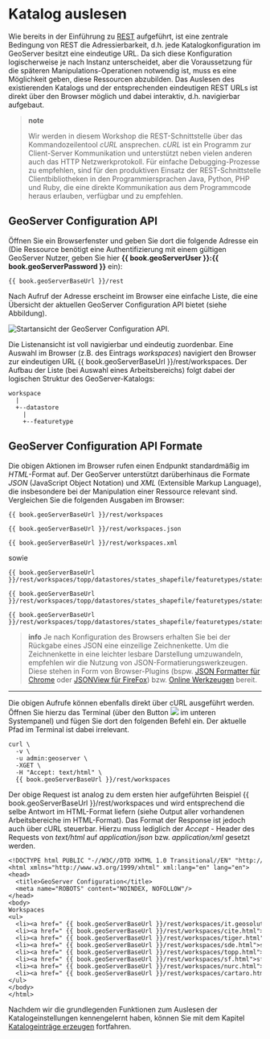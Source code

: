 # Katalog auslesen

Wie bereits in der Einführung zu [REST](README.md) aufgeführt, ist eine zentrale Bedingung
von REST die Adressierbarkeit, d.h. jede Katalogkonfiguration im GeoServer besitzt
eine eindeutige URL. Da sich diese Konfiguration logischerweise je nach Instanz
unterscheidet, aber die Voraussetzung für die späteren Manipulations-Operationen
notwendig ist, muss es eine Möglichkeit geben, diese Ressourcen abzubilden. Das
Auslesen des existierenden Katalogs und der entsprechenden eindeutigen REST URLs
ist direkt über den Browser möglich und dabei interaktiv, d.h. navigierbar aufgebaut.

> **note**
>
> Wir werden in diesem Workshop die REST-Schnittstelle über das Kommandozeilentool
> *cURL* ansprechen. *cURL* ist ein Programm zur Client-Server Kommunikation und
> unterstützt neben vielen anderen auch das HTTP Netzwerkprotokoll. Für einfache
> Debugging-Prozesse zu empfehlen, sind für den produktiven Einsatz der REST-Schnittstelle
> Clientbibliotheken in den Programmiersprachen Java, Python, PHP und Ruby, die eine
> direkte Kommunikation aus dem Programmcode heraus erlauben, verfügbar und zu empfehlen.

## GeoServer Configuration API

Öffnen Sie ein Browserfenster und geben Sie dort die folgende Adresse ein (Die Ressource
benötigt eine Authentifizierung mit einem gültigen GeoServer Nutzer, geben Sie
hier **{{ book.geoServerUser }}:{{ book.geoServerPassword }}** ein):

<pre><code class="bash">{{ book.geoServerBaseUrl }}/rest
</code></pre>

Nach Aufruf der Adresse erscheint im Browser eine einfache Liste, die eine Übersicht
der aktuellen GeoServer Configuration API bietet (siehe Abbildung).

![Startansicht der GeoServer Configuration API.](../assets/read1.png)

Die Listenansicht ist voll navigierbar und eindeutig zuordenbar. Eine Auswahl im
Browser (z.B. des Eintrags *workspaces*) navigiert den Browser zur eindeutigen
URL {{ book.geoServerBaseUrl }}/rest/workspaces. Der Aufbau der Liste (bei Auswahl eines
Arbeitsbereichs) folgt dabei der logischen Struktur des GeoServer-Katalogs:

```
workspace
  |
  +--datastore
    |
    +--featuretype
```

## GeoServer Configuration API Formate

Die obigen Aktionen im Browser rufen einen Endpunkt standardmäßig im *HTML*-Format
auf. Der GeoServer unterstützt darüberhinaus die Formate *JSON* (JavaScript Object
Notation) und *XML* (Extensible Markup Language), die insbesondere bei der
Manipulation einer Ressource relevant sind. Vergleichen Sie die folgenden
Ausgaben im Browser:

<pre><code class="bash">{{ book.geoServerBaseUrl }}/rest/workspaces
</code></pre>

<pre><code class="bash">{{ book.geoServerBaseUrl }}/rest/workspaces.json
</code></pre>

<pre><code class="bash">{{ book.geoServerBaseUrl }}/rest/workspaces.xml
</code></pre>

sowie

<pre><code class="bash">{{ book.geoServerBaseUrl }}/rest/workspaces/topp/datastores/states_shapefile/featuretypes/states
</code></pre>

<pre><code class="bash">{{ book.geoServerBaseUrl }}/rest/workspaces/topp/datastores/states_shapefile/featuretypes/states.json
</code></pre>

<pre><code class="bash">{{ book.geoServerBaseUrl }}/rest/workspaces/topp/datastores/states_shapefile/featuretypes/states.xml
</code></pre>

> **info**
> Je nach Konfiguration des Browsers erhalten Sie bei der Rückgabe eines JSON eine einzeilige Zeichnenkette.
> Um die Zeichnenkette in eine leichter lesbare Darstellung umzuwandeln, empfehlen wir die Nutzung von JSON-Formatierungswerkzeugen.
> Diese stehen in Form von Browser-Plugins (bspw. [JSON Formatter für Chrome](https://github.com/callumlocke/json-formatter) oder [JSONView für FireFox](https://jsonview.com/)) bzw. [Online Werkzeugen](https://jsonformatter.curiousconcept.com/)
> bereit.

----

Die obigen Aufrufe können ebenfalls direkt über cURL ausgeführt werden. Öffnen Sie
hierzu das Terminal (über den Button ![](../assets/terminal_icon.png) im unteren
Systempanel) und fügen Sie dort den folgenden Befehl ein. Der aktuelle Pfad im
Terminal ist dabei irrelevant.

<pre><code class="bash">curl \
  -v \
  -u admin:geoserver \
  -XGET \
  -H "Accept: text/html" \
  {{ book.geoServerBaseUrl }}/rest/workspaces
</code></pre>

Der obige Request ist analog zu dem ersten hier aufgeführten Beispiel {{ book.geoServerBaseUrl }}/rest/workspaces
und wird entsprechend die selbe Antwort im HTML-Format liefern (siehe Output aller
vorhandenen Arbeitsbereiche im HTML-Format). Das Format der Response ist jedoch
auch über cURL steuerbar. Hierzu muss lediglich der *Accept* - Header des Requests
von *text/html* auf *application/json* bzw. *application/xml* gesetzt werden.

<pre><xmp style="margin:0; font-size: .85em;"><!DOCTYPE html PUBLIC "-//W3C//DTD XHTML 1.0 Transitional//EN" "http://www.w3.org/TR/xhtml1/DTD/xhtml1-transitional.dtd">
<html xmlns="http://www.w3.org/1999/xhtml" xml:lang="en" lang="en">
<head>
  <title>GeoServer Configuration</title>
  <meta name="ROBOTS" content="NOINDEX, NOFOLLOW"/>
</head>
<body>
Workspaces
<ul>
  <li><a href=" {{ book.geoServerBaseUrl }}/rest/workspaces/it.geosolutions.html">it.geosolutions</a></li>
  <li><a href=" {{ book.geoServerBaseUrl }}/rest/workspaces/cite.html">cite</a> [default] </li>
  <li><a href=" {{ book.geoServerBaseUrl }}/rest/workspaces/tiger.html">tiger</a></li>
  <li><a href=" {{ book.geoServerBaseUrl }}/rest/workspaces/sde.html">sde</a></li>
  <li><a href=" {{ book.geoServerBaseUrl }}/rest/workspaces/topp.html">topp</a></li>
  <li><a href=" {{ book.geoServerBaseUrl }}/rest/workspaces/sf.html">sf</a></li>
  <li><a href=" {{ book.geoServerBaseUrl }}/rest/workspaces/nurc.html">nurc</a></li>
  <li><a href=" {{ book.geoServerBaseUrl }}/rest/workspaces/cartaro.html">cartaro</a></li>
</ul>
</body>
</html>
</xmp></pre>

Nachdem wir die grundlegenden Funktionen zum Auslesen der Katalogeinstellungen
kennengelernt haben, können Sie mit dem Kapitel [Katalogeinträge erzeugen](create.md) fortfahren.
